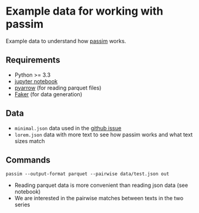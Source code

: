 # Example data for working with passim

Example data to understand how [passim](https://github.com/dasmiq/passim) works.

## Requirements

* Python >= 3.3
* [jupyter notebook](https://jupyter.readthedocs.io/en/latest/install.html)
* [pyarrow](https://arrow.apache.org/docs/python/install.html) (for reading parquet files)
* [Faker](https://faker.readthedocs.io/en/master/index.html) (for data generation)

## Data

* `minimal.json` data used in the [github issue](https://github.com/dasmiq/passim/issues/4)
* `lorem.json` data with more text to see how passim works and what text sizes match

## Commands

```
passim --output-format parquet --pairwise data/test.json out
```

* Reading parquet data is more convenient than reading json data (see notebook)
* We are interested in the pairwise matches between texts in the two series
